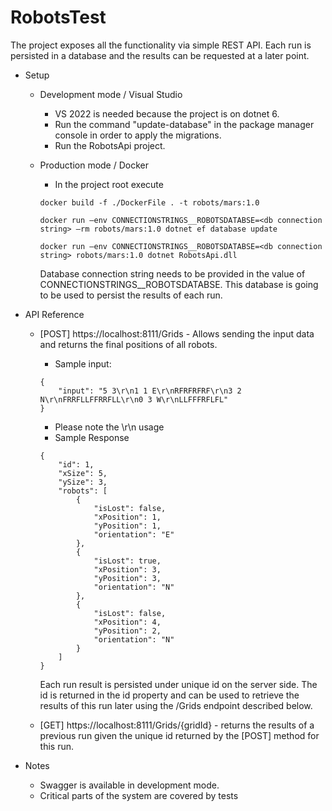 # RobotsTest

The project exposes all the functionality via simple  REST API. Each run is persisted in a database and the results can be requested at a later point.

- Setup
    - Development mode / Visual Studio
        - VS 2022 is needed because the project is on dotnet 6.
        - Run the command "update-database" in the package manager console in order to apply the migrations.
        - Run the RobotsApi project.
    - Production mode / Docker
        - In the project root execute 
        
        ```
        docker build -f ./DockerFile . -t robots/mars:1.0

        docker run —env CONNECTIONSTRINGS__ROBOTSDATABSE=<db connection string> —rm robots/mars:1.0 dotnet ef database update

        docker run —env CONNECTIONSTRINGS__ROBOTSDATABSE=<db connection string> robots/mars:1.0 dotnet RobotsApi.dll
        ```

        Database connection string needs to be provided in the value of CONNECTIONSTRINGS__ROBOTSDATABSE. This database is going to be used to persist the results of each run.

- API Reference
    - [POST] https://localhost:8111/Grids - Allows sending the input data and returns the final positions of all robots.
        - Sample input: 
                
        ```
        {
            "input": "5 3\r\n1 1 E\r\nRFRFRFRF\r\n3 2 N\r\nFRRFLLFFRRFLL\r\n0 3 W\r\nLLFFFRFLFL"
        }
        ```
  
        - Please note the \r\n usage
        - Sample Response
        
        ```
        {
            "id": 1,
            "xSize": 5,
            "ySize": 3,
            "robots": [
                {
                    "isLost": false,
                    "xPosition": 1,
                    "yPosition": 1,
                    "orientation": "E"
                },
                {
                    "isLost": true,
                    "xPosition": 3,
                    "yPosition": 3,
                    "orientation": "N"
                },
                {
                    "isLost": false,
                    "xPosition": 4,
                    "yPosition": 2,
                    "orientation": "N"
                }
            ]
        }
        ```
        
        Each run result is persisted under unique id on the server side. The id is returned in the id property and can be used to retrieve the results of this run later using the /Grids endpoint described below.

    - [GET] https://localhost:8111/Grids/{gridId} - returns the results of a previous run given the unique id returned by the [POST] method for this run.
        
- Notes
    - Swagger is available in development mode.
    - Critical parts of the system are covered by tests
